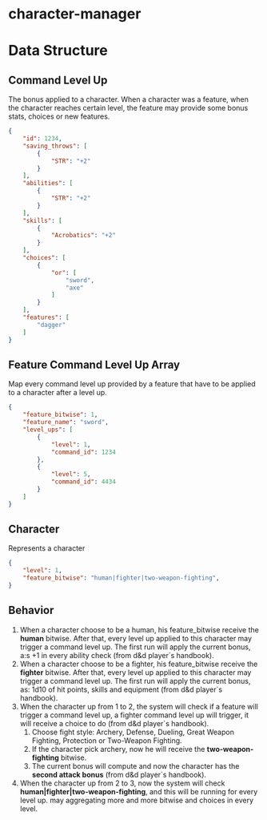 # character-manager

# Data Structure

## Command Level Up
The bonus applied to a character. When a character was a feature, when the character reaches certain level, the feature may provide some bonus stats, 
choices or new features.

```json
{
    "id": 1234,
    "saving_throws": [
        {
            "STR": "+2"
        }
    ],
    "abilities": [
        {
            "STR": "+2"
        }
    ],
    "skills": [
        {
            "Acrobatics": "+2"
        }
    ],
    "choices": [
        {
            "or": [
                "sword",
                "axe"
            ]
        }
    ],
    "features": [
        "dagger"
    ]
}
```

## Feature Command Level Up Array
Map every command level up provided by a feature that have to be applied to a character after a level up.

```json
{
    "feature_bitwise": 1,
    "feature_name": "sword",
    "level_ups": [
        {
            "level": 1,
            "command_id": 1234
        },
        { 
            "level": 5,
            "command_id": 4434 
        }
    ]
}
```

## Character
Represents a character

```json
{
    "level": 1,
    "feature_bitwise": "human|fighter|two-weapon-fighting",
}
```

## Behavior

1. When a character choose to be a human, his feature_bitwise receive the **human** bitwise. After that, every level up applied to this
character may trigger a command level up. The first run will apply the current bonus, a:s +1 in every ability check (from d&d player`s handbook).
2. When a character choose to be a fighter, his feature_bitwise receive the **fighter** bitwise. After that, every level up applied to this
character may trigger a command level up. The first run will apply the current bonus, as: 1d10 of hit points, skills and equipment (from d&d player`s handbook).
3. When the character up from 1 to 2, the system will check if a feature will trigger a command level up, a fighter command level up will trigger,
it will receive a choice to do (from d&d player`s handbook).
    1. Choose fight style: Archery, Defense, Dueling, Great Weapon Fighting, Protection or Two-Weapon Fighting. 
    2. If the character pick archery, now he will receive the **two-weapon-fighting** bitwise.
    3. The current bonus will compute and now the character has the **second attack bonus** (from d&d player`s handbook).
4. When the character up from 2 to 3, now the system will check **human|fighter|two-weapon-fighting**, and this will be running for every level up.
may aggregating more and more bitwise and choices in every level.

